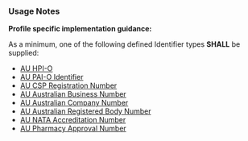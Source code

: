 ### Usage Notes

**Profile specific implementation guidance:**

As a minimum, one of the following defined Identifier types **SHALL** be supplied:

* [AU HPI-O](https://hl7.org.au/fhir/4.1.0/StructureDefinition-au-hpio.html)
* [AU PAI-O Identifier](https://hl7.org.au/fhir/4.1.0/StructureDefinition-au-paioidentifier.html)
* [AU CSP Registration Number](https://hl7.org.au/fhir/4.1.0/StructureDefinition-au-cspregistrationnumber.html)
* [AU Australian Business Number](https://hl7.org.au/fhir/4.1.0/StructureDefinition-au-australianbusinessnumber.html)
* [AU Australian Company Number](https://hl7.org.au/fhir/4.1.0/StructureDefinition-au-australiancompanynumber.html)
* [AU Australian Registered Body Number](https://hl7.org.au/fhir/4.1.0/StructureDefinition-au-australianregistredbodynumber.html)
* [AU NATA Accreditation Number](https://hl7.org.au/fhir/4.1.0/StructureDefinition-au-nataaccreditationnumber.html)
* [AU Pharmacy Approval Number](https://hl7.org.au/fhir/4.1.0/StructureDefinition-au-pharmacyapprovalnumber.html)
